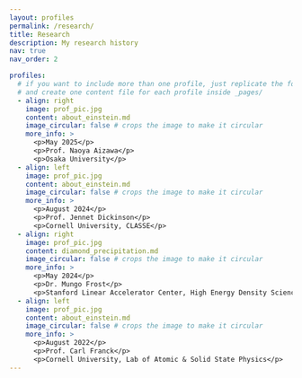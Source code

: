 ```yaml
---
layout: profiles
permalink: /research/
title: Research
description: My research history
nav: true
nav_order: 2

profiles:
  # if you want to include more than one profile, just replicate the following block
  # and create one content file for each profile inside _pages/
  - align: right
    image: prof_pic.jpg
    content: about_einstein.md
    image_circular: false # crops the image to make it circular
    more_info: >
      <p>May 2025</p>
      <p>Prof. Naoya Aizawa</p>
      <p>Osaka University</p>
  - align: left
    image: prof_pic.jpg
    content: about_einstein.md
    image_circular: false # crops the image to make it circular
    more_info: >
      <p>August 2024</p>
      <p>Prof. Jennet Dickinson</p>
      <p>Cornell University, CLASSE</p>
  - align: right
    image: prof_pic.jpg
    content: diamond_precipitation.md
    image_circular: false # crops the image to make it circular
    more_info: >
      <p>May 2024</p>
      <p>Dr. Mungo Frost</p>
      <p>Stanford Linear Accelerator Center, High Energy Density Sciences</p>
  - align: left
    image: prof_pic.jpg
    content: about_einstein.md
    image_circular: false # crops the image to make it circular
    more_info: >
      <p>August 2022</p>
      <p>Prof. Carl Franck</p>
      <p>Cornell University, Lab of Atomic & Solid State Physics</p>
---
```

